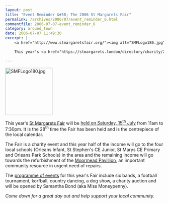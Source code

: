 ```yaml
---
layout: post
title: "Event Reminder &#58; The 2006 St Margarets Fair"
permalink: /archives/2006/07/event_reminder_6.html
commentfile: 2006-07-07-event_reminder_6
category: around_town
date: 2006-07-07 11:49:30
excerpt: |
    <a href="http://www.stmargaretsfair.org/"><img alt="SMFLogo180.jpg" src="/assets/images/2008/SMFLogo180-thumb.jpg" width="150" height="150" class="right" /></a>

    This year's <a href="https://stmargarets.london/directory/charity/200507051436">St Margarets Fair</a> will be <a href="https://stmargarets.london/event/Fair/200602210457">held on Saturday, 15<sup>th</sup> July</a> from 11am to 7:30pm.  It is the 28<sup>th</sup> time the Fair has been held and is the centrepiece of local calendar.

---
```


<a href="http://www.stmargaretsfair.org/"><img alt="SMFLogo180.jpg" src="/assets/images/2008/SMFLogo180-thumb.jpg" width="150" height="150" class="right" /></a>

This year's [St Margarets Fair](/directory/charity/200507051436) will be [held on Saturday, 15<sup>th</sup> July](/event/Fair/200602210457) from 11am to 7:30pm. It is the 28<sup>th</sup> time the Fair has been held and is the centrepiece of the local calendar.

The Fair is a charity event and this year half of the income will go to the four local schools (Orleans Infant, St Stephen's CE Junior, St Marys CE Primary and Orleans Park Schools) in the area and the remaining income will go towards the refurbishment of the [Moormead Pavillion](/directory/group/200510200949), an important community resource in urgent need of repairs.

The [programme of events](/static/fair/smf_06_programme.html) for this year's Fair include six bands, a football tournament, korfball, country dancing, a dog show, a charity auction and will be opened by Samantha Bond (aka Miss Moneypenny).

*Come down for a great day out and help support your local community.*
